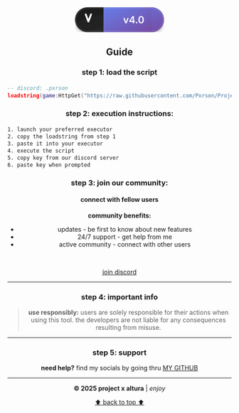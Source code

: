 <div align="center">
  
<img src="./project/assets/version-badge.svg" alt="Version v4.0"/>

</div>

<div align="center">

## Guide
</div>

<div align="center">
  
### step 1: load the script
</div>

```lua
-- discord: .pxrson
loadstring(game:HttpGet("https://raw.githubusercontent.com/Pxrson/Project-X-Altura/refs/heads/main/project/Main.lua", true))()
```

<div align="center">
  
### step 2: execution instructions:
</div>

```
1. launch your preferred executor
2. copy the loadstring from step 1
3. paste it into your executor
4. execute the script
5. copy key from our discord server
6. paste key when prompted
```

<div align="center">
  
### step 3: join our community:
</div>

<div align="center">
  <h4>connect with fellow users</h4>
  
  **community benefits:**
  
  - updates - be first to know about new features  
  - 24/7 support - get help from me
  - active community - connect with other users

  <br/>
  
  [join discord](https://discord.gg/tAA9bzYyBx)
</div>

---

<div align="center">

### step 4: important info
</div>

<div align="center">

> **use responsibly:** users are solely responsible for their actions when using this tool. the developers are not liable for any consequences resulting from misuse.

</div>

---

<div align="center">
  
### step 5: support
</div>

<div align="center">
  
  **need help?** find my socials by going thru [MY GITHUB](https://github.com/Pxrson)
  
  ---
  
  <p><strong>© 2025 project x altura</strong> | <em>enjoy</em></p>
  
  [:arrow_up: back to top :arrow_up:](#project-x-altura)
  
</div>
